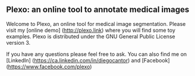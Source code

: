 ## Plexo: an online tool to annotate medical images

Welcome to Plexo, an online tool for medical image segmentation. Please visit my [online demo] (http://plexo.link) where you 
will find some toy examples. Plexo is distributed under the GNU General Public License version 3.

If you have any questions please feel free to ask. You can also find me on [LinkedIn] (https://ca.linkedin.com/in/diegocantor) and [Facebook] (https://www.facebook.com/plexo)

